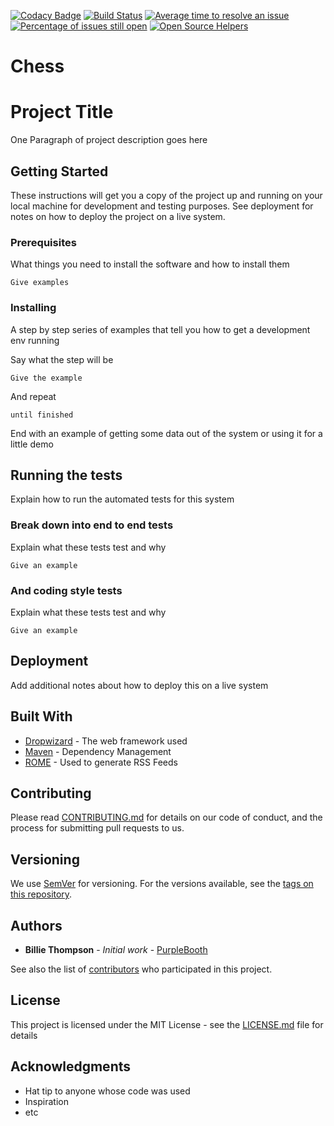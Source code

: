 [![Codacy Badge](https://api.codacy.com/project/badge/Grade/f8a7e6d5923648d480b33fb50561fcfa)](https://app.codacy.com/app/nikalomiris/Chess?utm_source=github.com&utm_medium=referral&utm_content=nikalomiris/Chess&utm_campaign=Badge_Grade_Dashboard)
[![Build Status](https://travis-ci.com/nikalomiris/Chess.svg?branch=master)](https://travis-ci.com/nikalomiris/Chess)
[![Average time to resolve an issue](http://isitmaintained.com/badge/resolution/nikalomiris/Chess.svg)](http://isitmaintained.com/project/nikalomiris/Chess "Average time to resolve an issue")
[![Percentage of issues still open](http://isitmaintained.com/badge/open/nikalomiris/Chess.svg)](http://isitmaintained.com/project/nikalomiris/Chess "Percentage of issues still open")
[![Open Source Helpers](https://www.codetriage.com/nikalomiris/chess/badges/users.svg)](https://www.codetriage.com/nikalomiris/chess)
# Chess
# Project Title

One Paragraph of project description goes here

## Getting Started

These instructions will get you a copy of the project up and running on your local machine for development and testing purposes. See deployment for notes on how to deploy the project on a live system.

### Prerequisites

What things you need to install the software and how to install them

```
Give examples
```

### Installing

A step by step series of examples that tell you how to get a development env running

Say what the step will be

```
Give the example
```

And repeat

```
until finished
```

End with an example of getting some data out of the system or using it for a little demo

## Running the tests

Explain how to run the automated tests for this system

### Break down into end to end tests

Explain what these tests test and why

```
Give an example
```

### And coding style tests

Explain what these tests test and why

```
Give an example
```

## Deployment

Add additional notes about how to deploy this on a live system

## Built With

* [Dropwizard](http://www.dropwizard.io/1.0.2/docs/) - The web framework used
* [Maven](https://maven.apache.org/) - Dependency Management
* [ROME](https://rometools.github.io/rome/) - Used to generate RSS Feeds

## Contributing

Please read [CONTRIBUTING.md](https://gist.github.com/PurpleBooth/b24679402957c63ec426) for details on our code of conduct, and the process for submitting pull requests to us.

## Versioning

We use [SemVer](http://semver.org/) for versioning. For the versions available, see the [tags on this repository](https://github.com/your/project/tags). 

## Authors

* **Billie Thompson** - *Initial work* - [PurpleBooth](https://github.com/PurpleBooth)

See also the list of [contributors](https://github.com/your/project/contributors) who participated in this project.

## License

This project is licensed under the MIT License - see the [LICENSE.md](LICENSE.md) file for details

## Acknowledgments

* Hat tip to anyone whose code was used
* Inspiration
* etc
